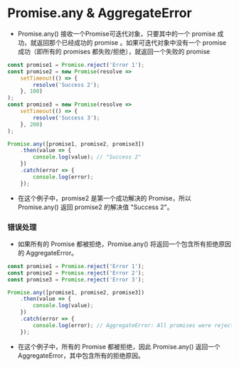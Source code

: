 # Promise.any & AggregateError


- Promise.any() 接收一个Promise可迭代对象，只要其中的一个 promise 成功，就返回那个已经成功的 promise 。如果可迭代对象中没有一个 promise 成功（即所有的 promises 都失败/拒绝），就返回一个失败的 promise


```js
const promise1 = Promise.reject('Error 1');
const promise2 = new Promise(resolve =>
    setTimeout(() => {
        resolve('Success 2');
    }, 100)
);
const promise3 = new Promise(resolve =>
    setTimeout(() => {
        resolve('Success 3');
    }, 200)
);

Promise.any([promise1, promise2, promise3])
    .then(value => {
        console.log(value); // "Success 2"
    })
    .catch(error => {
        console.log(error);
    });
```

- 在这个例子中，promise2 是第一个成功解决的 Promise，所以 Promise.any() 返回 promise2 的解决值 "Success 2"。


### 错误处理

- 如果所有的 Promise 都被拒绝，Promise.any() 将返回一个包含所有拒绝原因的 AggregateError。

```js
const promise1 = Promise.reject('Error 1');
const promise2 = Promise.reject('Error 2');
const promise3 = Promise.reject('Error 3');

Promise.any([promise1, promise2, promise3])
    .then(value => {
        console.log(value);
    })
    .catch(error => {
        console.log(error); // AggregateError: All promises were rejected
    });
```

- 在这个例子中，所有的 Promise 都被拒绝，因此 Promise.any() 返回一个 AggregateError，其中包含所有的拒绝原因。